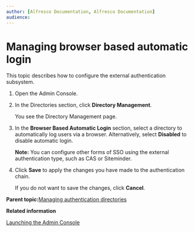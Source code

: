 ```yaml
---
author: [Alfresco Documentation, Alfresco Documentation]
audience: 
---
```


# Managing browser based automatic login

This topic describes how to configure the external authentication subsystem.

1.  Open the Admin Console.

2.  In the Directories section, click **Directory Management**.

    You see the Directory Management page.

3.  In the **Browser Based Automatic Login** section, select a directory to automatically log users via a browser. Alternatively, select **Disabled** to disable automatic login.

    **Note:** You can configure other forms of SSO using the external authentication type, such as CAS or Siteminder.

4.  Click **Save** to apply the changes you have made to the authentication chain.

    If you do not want to save the changes, click **Cancel**.


**Parent topic:**[Managing authentication directories](../concepts/adminconsole-directorymgt.md)

**Related information**  


[Launching the Admin Console](adminconsole-open.md)

